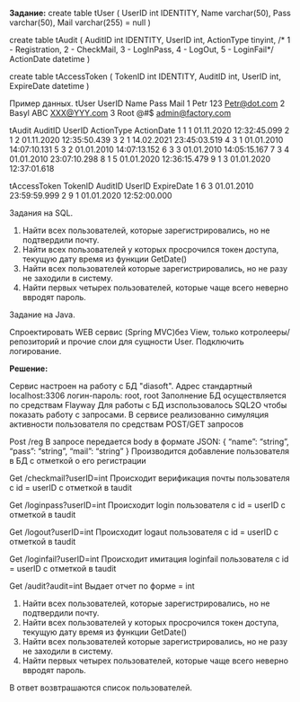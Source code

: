 **Задание:**
create table tUser
            (
             UserID int IDENTITY,
             Name   varchar(50),
             Pass   varchar(50),
             Mail   varchar(255) = null
             )

create table tAudit
             (
             AuditID     int IDENTITY,
             UserID      int,
             ActionType  tinyint,  /* 1 - Registration, 2 - CheckMail, 3 - LogInPass, 4 - LogOut, 5 - LoginFail*/
             ActionDate  datetime
             )

create table tAccessToken
             (
             TokenID    int IDENTITY,
             AuditID    int,
             UserID     int,
             ExpireDate datetime
             )

Пример данных.
tUser
UserID  Name  Pass Mail
1       Petr   123 Petr@dot.com
2       Basyl  ABC XXX@YYY.com
3       Root   @#$ admin@factory.com


tAudit
AuditID   UserID  ActionType  ActionDate
1         1       1           01.11.2020 12:32:45.099
2         1       2           01.11.2020 12:35:50.439
3         2       1           14.02.2021 23:45:03.519
4         3       1           01.01.2010 14:07:10.131
5         3       2           01.01.2010 14:07:13.152
6         3       3           01.01.2010 14:05:15.167
7         3       4           01.01.2010 23:07:10.298
8         1       5           01.01.2020 12:36:15.479
9         1       3           01.01.2020 12:37:01.618


tAccessToken
TokenID   AuditID  UserID ExpireDate
1         6        3      01.01.2010 23:59:59.999
2         9        1      01.01.2020 12:52:00.000

Задания на SQL.

1. Найти всех пользователей, которые зарегистрировались, но не подтвердили почту.
2. Найти всех пользователей у которых просрочился токен доступа, текущую дату время из функции GetDate()
3. Найти всех пользователей которые зарегистрировались, но не разу не заходили в систему.
4. Найти первых четырех пользователей, которые чаще всего неверно ввродят пароль.

Задание на Java.

Спроектировать WEB сервис (Spring MVC)без View, только котролееры/репозиторий и прочие слои для сущности User.
Подключить логирование.

**Решение:**

Сервис настроен на работу с БД "diasoft". Адрес стандартный localhost:3306 логин-пароль: root, root
Заполнение БД осуществляется по средствам Flayway
Для работы с БД изспользовалось SQL2O чтобы показать работу с запросами.
В сервисе реализованно симуляция активности пользователя по средствам POST/GET запросов

Post /reg
В запросе передается body в формате JSON:
{
“name”: “string”,
“pass”: “string”,
“mail”: “string”
}
Производится добавление пользователя в БД с отметкой о его регистрации

Get /checkmail?userID=int
Происходит верификация почты пользователя с id = userID с отметкой в taudit

Get /loginpass?userID=int
Происходит login пользователя с id = userID с отметкой в taudit

Get /logout?userID=int
Происходит logaut пользователя с id = userID с отметкой в taudit

Get /loginfail?userID=int
Происходит имитация loginfail пользователя с id = userID с отметкой в taudit

Get /audit?audit=int
Выдает отчет по форме = int
1. Найти всех пользователей, которые зарегистрировались, но не подтвердили почту.
2. Найти всех пользователей у которых просрочился токен доступа, текущую дату время из функции GetDate()
3. Найти всех пользователей которые зарегистрировались, но не разу не заходили в систему.
4. Найти первых четырех пользователей, которые чаще всего неверно ввродят пароль. 

В ответ возвтрашаются список пользователей.
